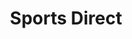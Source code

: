 ---
title: "Sports Direct"
url: /huddersfield/sports-direct-great-northern-retail-park/
shop: Sport
---